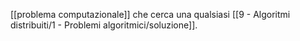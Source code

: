 [[problema computazionale]] che cerca una qualsiasi [[9 - Algoritmi distribuiti/1 - Problemi algoritmici/soluzione]].
